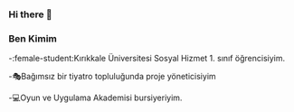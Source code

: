 ### Hi there 👋


### Ben Kimim
-:female-student:Kırıkkale Üniversitesi Sosyal Hizmet 1. sınıf öğrencisiyim.

-:performing_arts:Bağımsız bir tiyatro topluluğunda proje yöneticisiyim 

-:computer:Oyun ve Uygulama Akademisi bursiyeriyim.


